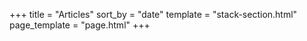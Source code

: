 +++
    title = "Articles"
    sort_by = "date"
    template = "stack-section.html"
    page_template = "page.html"
+++

